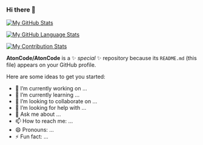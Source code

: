 ### Hi there 👋

[![My GitHub Stats](https://github-readme-stats.vercel.app/api/?atoncode=ATONCODE&count_private=true&theme=react&showicons=true)]()

[![My GitHub Language Stats](https://github-readme-stats.vercel.app/api/top-langs/?username=ATONCODE&langs_count=5&theme=react)]()

[![My Contribution Stats](https://github-contribution-stats.vercel.app/api/?username=ATONCODE)](https://github.com/ATONCODE/github-contribution-stats/)


**AtonCode/AtonCode** is a ✨ _special_ ✨ repository because its `README.md` (this file) appears on your GitHub profile.

Here are some ideas to get you started:

- 🔭 I’m currently working on ...
- 🌱 I’m currently learning ...
- 👯 I’m looking to collaborate on ...
- 🤔 I’m looking for help with ...
- 💬 Ask me about ...
- 📫 How to reach me: ...
- 😄 Pronouns: ...
- ⚡ Fun fact: ...

